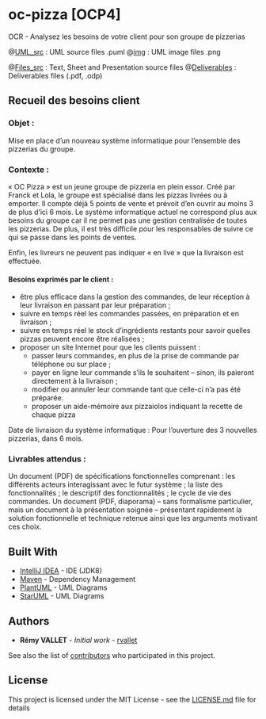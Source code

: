 # oc-pizza [OCP4] 
OCR - Analysez les besoins de votre client pour son groupe de pizzerias

@[UML_src](https://github.com/rvallet/oc-pizza/tree/master/uml/src) : UML source files .puml
@[img](https://github.com/rvallet/oc-pizza/tree/master/uml/img) : UML image files .png

@[Files_src](https://github.com/rvallet/oc-pizza/tree/master/pdf/src) : Text, Sheet and Presentation source files
@[Deliverables](https://github.com/rvallet/oc-pizza/tree/master/pdf/deliverables) : Deliverables files (.pdf, .odp)

## Recueil des besoins client

### Objet :
Mise en place d’un nouveau système informatique pour l’ensemble des pizzerias
du groupe.

### Contexte :
« OC Pizza » est un jeune groupe de pizzeria en plein essor. Créé par Franck et
Lola, le groupe est spécialisé dans les pizzas livrées ou à emporter. Il compte
déjà 5 points de vente et prévoit d’en ouvrir au moins 3 de plus d’ici 6 mois.
Le système informatique actuel ne correspond plus aux besoins du groupe car il
ne permet pas une gestion centralisée de toutes les pizzerias.
De plus, il est très difficile pour les responsables de suivre ce qui se passe dans les
points de ventes.

Enfin, les livreurs ne peuvent pas indiquer « en live » que la livraison est effectuée.

#### Besoins exprimés par le client :

* être plus efficace dans la gestion des commandes, de leur réception à leur livraison en passant par leur préparation ;
* suivre en temps réel les commandes passées, en préparation et en livraison ;
* suivre en temps réel le stock d’ingrédients restants pour savoir quelles pizzas peuvent encore être réalisées ;
* proposer un site Internet pour que les clients puissent :
    - passer leurs commandes, en plus de la prise de commande par téléphone ou sur place ;
    - payer en ligne leur commande s’ils le souhaitent – sinon, ils paieront directement à la livraison ;
    - modifier ou annuler leur commande tant que celle-ci n’a pas été préparée.
    - proposer un aide-mémoire aux pizzaiolos indiquant la recette de chaque pizza

Date de livraison du système informatique :
Pour l’ouverture des 3 nouvelles pizzerias, dans 6 mois.

### Livrables attendus :
Un document (PDF) de spécifications fonctionnelles comprenant :
les différents acteurs interagissant avec le futur système ;
la liste des fonctionnalités ;
le descriptif des fonctionnalités ;
le cycle de vie des commandes.
Un document (PDF, diaporama) – sans formalisme particulier, mais un document à la présentation soignée – présentant rapidement la solution fonctionnelle et technique retenue ainsi que les arguments motivant ces choix.

## Built With

* [IntelliJ IDEA](https://www.jetbrains.com/idea/) - IDE (JDK8)
* [Maven](https://maven.apache.org/) - Dependency Management
* [PlantUML](http://plantuml.com/en/) - UML Diagrams
* [StarUML](http://staruml.io/) - UML Diagrams

## Authors

* **Rémy VALLET** - *Initial work* - [rvallet](https://github.com/rvallet)

See also the list of [contributors](https://github.com/rvallet/oc-pizza/contributors) who participated in this project.

## License
This project is licensed under the MIT License - see the [LICENSE.md](https://github.com/rvallet/oc-pizza/blob/master/LICENSE.md) file for details
